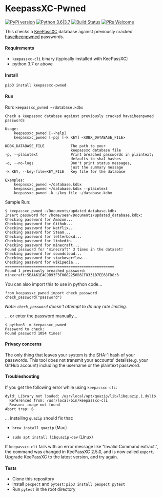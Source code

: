 # KeepassXC-Pwned

[![PyPi version](https://img.shields.io/pypi/v/keepassxc_pwned.svg)](https://pypi.python.org/pypi/keepassxc_pwned) [![Python 3.6|3.7](https://img.shields.io/pypi/pyversions/keepassxc_pwned.svg)](https://pypi.python.org/pypi/keepassxc_pwned) [![Build Status](https://travis-ci.com/seanbreckenridge/keepassxc-pwned.svg?branch=master)](https://travis-ci.com/seanbreckenridge/keepassxc-pwned) [![PRs Welcome](https://img.shields.io/badge/PRs-welcome-brightgreen.svg?style=flat-square)](http://makeapullrequest.com)

This checks a [KeePassXC](https://keepassxc.org/) database against previously cracked [haveibeenpwned](https://haveibeenpwned.com/) passwords.

#### Requirements

* `keepassxc-cli` binary (typically installed with KeePassXC)
* python 3.7 or above

#### Install

`pip3 install keepassxc-pwned`

#### Run

Run: `keepassxc_pwned ~/database.kdbx`

```
Check a keepassxc database against previously cracked haveibeenpwned passwords

Usage:
    keepassxc_pwned [--help]
    keepassxc_pwned [-pq] [-k KEY] <KDBX_DATABASE_FILE>

KDBX_DATABASE_FILE            The path to your
                              keepassxc database file
-p, --plaintext               Print breached passwords in plaintext;
                              defaults to sha1 hashes
-q, --no-logs                 Don't print status messages,
                              just the summary message
-k KEY, --key-file=KEY_FILE   Key file for the database

Examples:
    keepassxc_pwned ~/database.kdbx
    keepassxc_pwned ~/database.kdbx --plaintext
    keepassxc_pwned -k ~/key_file ~/database.kdbx
```

Sample Run:

```
$ keepassxc_pwned ~/Documents/updated_database.kdbx
Insert password for /home/sean/Documents/updated_database.kdbx:
Checking password for Amazon...
Checking password for Github...
Checking password for Netflix...
Checking password for Steam...
Checking password for letterboxd...
Checking password for linkedin...
Checking password for minecraft...
Found password for 'minecraft' 3 times in the dataset!
Checking password for soundcloud...
Checking password for stackoverflow...
Checking password for wikipedia...
==================================================
Found 1 previously breached password:
minecraft:5BAA61E4C9B93F3F0682250B6CF8331B7EE68FD8:3
```

You can also import this to use in python code...

```
from keepassxc_pwned import check_password
check_password("password")
```

*Note: `check_password` doesn't attempt to do any rate limiting.*

... or enter the password manually...

```
$ python3 -m keepassxc_pwned
Password to check:
Found password 1054 times!
```

#### Privacy concerns
The only thing that leaves your system is the SHA-1 hash of your passwords.
This tool does not transmit your accounts' details(e.g. your GitHub account) including the username or the plaintext password.
#### Troubleshooting

If you get the following error while using `keepassxc-cli`:

```
dyld: Library not loaded: /usr/local/opt/quazip/lib/libquazip.1.dylib
  Referenced from: /usr/local/bin/keepassxc-cli
  Reason: image not found
Abort trap: 6
```

... installing `quazip` should fix that:

- `brew install quazip` (Mac)

- `sudo apt install libquazip-dev` (Linux)

If `keepassxc-cli` fails with an error message like "Invalid Command extract.", the command was changed in KeePassXC 2.5.0, and is now called `export`. Upgrade KeePassXC to the latest version, and try again.

#### Tests

* Clone this repository
* Install `pexpect` and `pytest`: `pip3 install pexpect pytest`
* Run `pytest` in the root directory

